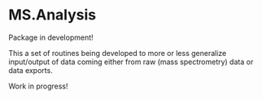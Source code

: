 # MS.Analysis

Package in development!

This a set of routines being developed to more or less generalize input/output of data coming either from raw (mass spectrometry) data or data exports.

Work in progress!
